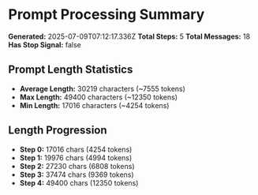 # Prompt Processing Summary

**Generated:** 2025-07-09T07:12:17.336Z
**Total Steps:** 5
**Total Messages:** 18
**Has Stop Signal:** false

## Prompt Length Statistics

- **Average Length:** 30219 characters (~7555 tokens)
- **Max Length:** 49400 characters (~12350 tokens)
- **Min Length:** 17016 characters (~4254 tokens)

## Length Progression

- **Step 0:** 17016 chars (4254 tokens)
- **Step 1:** 19976 chars (4994 tokens)
- **Step 2:** 27230 chars (6808 tokens)
- **Step 3:** 37474 chars (9369 tokens)
- **Step 4:** 49400 chars (12350 tokens)

